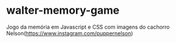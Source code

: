 # walter-memory-game
Jogo da memória em Javascript e CSS com imagens do cachorro Nelson(https://www.instagram.com/puppernelson)

